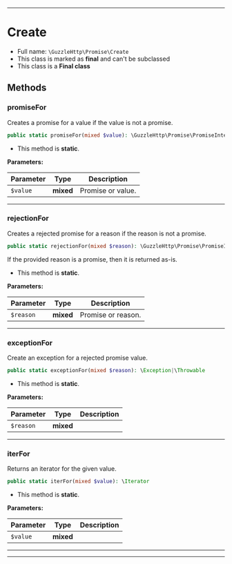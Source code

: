 ***

# Create





* Full name: `\GuzzleHttp\Promise\Create`
* This class is marked as **final** and can't be subclassed
* This class is a **Final class**




## Methods


### promiseFor

Creates a promise for a value if the value is not a promise.

```php
public static promiseFor(mixed $value): \GuzzleHttp\Promise\PromiseInterface
```



* This method is **static**.




**Parameters:**

| Parameter | Type | Description |
|-----------|------|-------------|
| `$value` | **mixed** | Promise or value. |




***

### rejectionFor

Creates a rejected promise for a reason if the reason is not a promise.

```php
public static rejectionFor(mixed $reason): \GuzzleHttp\Promise\PromiseInterface
```

If the provided reason is a promise, then it is returned as-is.

* This method is **static**.




**Parameters:**

| Parameter | Type | Description |
|-----------|------|-------------|
| `$reason` | **mixed** | Promise or reason. |




***

### exceptionFor

Create an exception for a rejected promise value.

```php
public static exceptionFor(mixed $reason): \Exception|\Throwable
```



* This method is **static**.




**Parameters:**

| Parameter | Type | Description |
|-----------|------|-------------|
| `$reason` | **mixed** |  |




***

### iterFor

Returns an iterator for the given value.

```php
public static iterFor(mixed $value): \Iterator
```



* This method is **static**.




**Parameters:**

| Parameter | Type | Description |
|-----------|------|-------------|
| `$value` | **mixed** |  |




***


***

